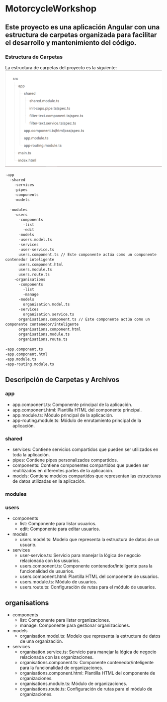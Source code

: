 # MotorcycleWorkshop

## Este proyecto es una aplicación Angular con una estructura de carpetas organizada para facilitar el desarrollo y mantenimiento del código.

### Estructura de Carpetas
La estructura de carpetas del proyecto es la siguiente:
![img.png](img.png)

    -app
      -shared
        -services
        -pipes
        -components
        -models
      
      -modules
        -users
          -components
            -list
            -edit
          -models
          -users.model.ts
          -services
          -user-service.ts
          users.component.ts // Este componente actúa como un componente contenedor inteligente
          users.component.html
          users.module.ts
          users.route.ts
        -organisations
          -components
            -list
            -manage
          -models
            organisation.model.ts
          -services
            organisation.service.ts
          organisations.component.ts // Este componente actúa como un componente contenedor/inteligente
          organisations.component.html
          organisations.module.ts
          organisations.route.ts
        
    -app.component.ts
    -app.component.html
    -app.module.ts
    -app-routing.module.ts

## Descripción de Carpetas y Archivos
### app 
* app.component.ts: Componente principal de la aplicación.
* app.component.html: Plantilla HTML del componente principal.
* app.module.ts: Módulo principal de la aplicación.
* app-routing.module.ts: Módulo de enrutamiento principal de la aplicación.
### shared
* services: Contiene servicios compartidos que pueden ser utilizados en toda la aplicación.
* pipes: Contiene pipes personalizados compartidos.
* components: Contiene componentes compartidos que pueden ser reutilizados en diferentes partes de la aplicación.
* models: Contiene modelos compartidos que representan las estructuras de datos utilizadas en la aplicación.
### modules
### users
* components
  - list: Componente para listar usuarios.
  - edit: Componente para editar usuarios.
* models
  - users.model.ts: Modelo que representa la estructura de datos de un usuario.
* services
  - user-service.ts: Servicio para manejar la lógica de negocio relacionada con los usuarios.
  - users.component.ts: Componente contenedor/inteligente para la funcionalidad de usuarios.
  - users.component.html: Plantilla HTML del componente de usuarios.
  - users.module.ts: Módulo de usuarios.
  - users.route.ts: Configuración de rutas para el módulo de usuarios.
## organisations
* components
  - list: Componente para listar organizaciones.
  - manage: Componente para gestionar organizaciones.
* models
  - organisation.model.ts: Modelo que representa la estructura de datos de una organización.
* services
  - organisation.service.ts: Servicio para manejar la lógica de negocio relacionada con las organizaciones.
  - organisations.component.ts: Componente contenedor/inteligente para la funcionalidad de organizaciones.
  - organisations.component.html: Plantilla HTML del componente de organizaciones.
  - organisations.module.ts: Módulo de organizaciones.
  - organisations.route.ts: Configuración de rutas para el módulo de organizaciones.
